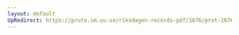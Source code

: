 ```yaml
---
layout: default
UpRedirect: https://pruto.im.uu.se/riksdagen-records-pdf/1876/prot-1876--fk--002/prot-1876--fk--002_001.pdf
---
```

